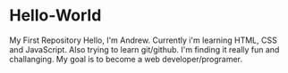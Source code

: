 # Hello-World
My First Repository 
Hello, I'm Andrew. Currently i'm learning HTML, CSS and JavaScript. Also trying to learn git/github. 
I'm finding it really fun and challanging. My goal is to become a web developer/programer.
